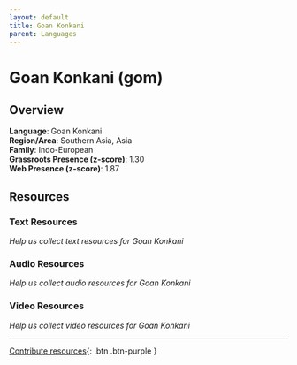 ```yaml
---
layout: default
title: Goan Konkani
parent: Languages
---
```


# Goan Konkani (gom)

## Overview

**Language**: Goan Konkani  
**Region/Area**: Southern Asia, Asia  
**Family**: Indo-European  
**Grassroots Presence (z-score)**: 1.30  
**Web Presence (z-score)**: 1.87  

## Resources

### Text Resources
*Help us collect text resources for Goan Konkani*

### Audio Resources
*Help us collect audio resources for Goan Konkani*

### Video Resources
*Help us collect video resources for Goan Konkani*

---

[Contribute resources](https://forms.office.com/e/1SfLJx3u1r){: .btn .btn-purple }
